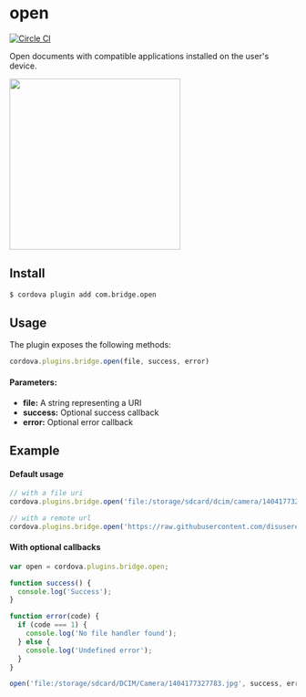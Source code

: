 open
====

[![Circle CI](https://circleci.com/gh/disusered/cordova-open.svg?style=shield&circle-token=6bd6b31455ee9ce4602f9b1ed980c872b10d7507)](https://circleci.com/gh/disusered/cordova-open)

Open documents with compatible applications installed on the user's device.

<img src="https://raw.githubusercontent.com/disusered/cordova-open/docs/open.png" width="300px" />

## Install

```bash
$ cordova plugin add com.bridge.open
```

## Usage

The plugin exposes the following methods:

```javascript
cordova.plugins.bridge.open(file, success, error)
```

#### Parameters:

* __file:__ A string representing a URI
* __success:__ Optional success callback
* __error:__ Optional error callback

## Example

#### Default usage

```javascript
// with a file uri
cordova.plugins.bridge.open('file:/storage/sdcard/dcim/camera/1404177327783.jpg');

// with a remote url
cordova.plugins.bridge.open('https://raw.githubusercontent.com/disusered/cordova-open/test/test.png');
```

#### With optional callbacks

```javascript
var open = cordova.plugins.bridge.open;

function success() {
  console.log('Success');
}

function error(code) {
  if (code === 1) {
    console.log('No file handler found');
  } else {
    console.log('Undefined error');
  }
}

open('file:/storage/sdcard/DCIM/Camera/1404177327783.jpg', success, error);
```
